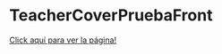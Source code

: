 # TeacherCoverPruebaFront

<a href="https://mzahara90.github.io/TeacherCoverPruebaFront/"> Click aquí para ver la página! </a>
